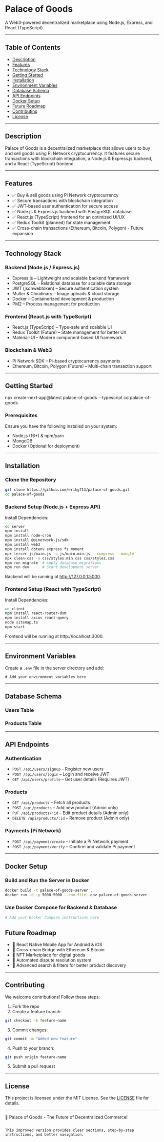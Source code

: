 # Palace of Goods

A Web3-powered decentralized marketplace using Node.js, Express, and React (TypeScript).

---

## Table of Contents

- [Description](#description)
- [Features](#features)
- [Technology Stack](#technology-stack)
- [Getting Started](#getting-started)
- [Installation](#installation)
- [Environment Variables](#environment-variables)
- [Database Schema](#database-schema)
- [API Endpoints](#api-endpoints)
- [Docker Setup](#docker-setup)
- [Future Roadmap](#future-roadmap)
- [Contributing](#contributing)
- [License](#license)

---

## Description

Palace of Goods is a decentralized marketplace that allows users to buy and sell goods using Pi Network cryptocurrency. It features secure transactions with blockchain integration, a Node.js & Express.js backend, and a React (TypeScript) frontend.

---

## Features

- ✅ Buy & sell goods using Pi Network cryptocurrency
- ✅ Secure transactions with blockchain integration
- ✅ JWT-based user authentication for secure access
- ✅ Node.js & Express.js backend with PostgreSQL database
- ✅ React.js (TypeScript) frontend for an optimized UI/UX
- ✅ Redux Toolkit (planned) for state management
- ✅ Cross-chain transactions (Ethereum, Bitcoin, Polygon) - Future expansion

---

## Technology Stack

### Backend (Node.js / Express.js)

- Express.js – Lightweight and scalable backend framework
- PostgreSQL – Relational database for scalable data storage
- JWT (jsonwebtoken) – Secure authentication system
- Multer & Cloudinary – Image uploads & cloud storage
- Docker – Containerized development & production
- PM2 – Process management for production

### Frontend (React.js with TypeScript)

- React.js (TypeScript) – Type-safe and scalable UI
- Redux Toolkit (Future) – State management for better UX
- Material-UI – Modern component-based UI framework

### Blockchain & Web3

- Pi Network SDK – Pi-based cryptocurrency payments
- Ethereum, Bitcoin, Polygon (Future) – Multi-chain transaction support

---

## Getting Started
npx create-next-app@latest palace-of-goods --typescript
cd palace-of-goods

### Prerequisites

Ensure you have the following installed on your system:

- Node.js (16+) & npm/yarn
- MongoDB
- Docker (Optional for deployment)

---

## Installation

### Clone the Repository

```bash
git clone https://github.com/erikg713/palace-of-goods.git
cd palace-of-goods
```

### Backend Setup (Node.js + Express API)

Install Dependencies:

```bash
cd server
npm install
npm install node-cron
npm install @pinetwork-js/sdk
npm install web3
npm install dotenv express fs moment
npx terser js/main.js -o js/main.min.js --compress --mangle
npx clean-css -o css/styles.min.css css/styles.css
npm run migrate  # Apply database migrations
npm run dev      # Start development server
```

Backend will be running at http://127.0.0.1:5000.

### Frontend Setup (React with TypeScript)

Install Dependencies:

```bash
cd client
npm install react-router-dom
npm install axios react-query
node sitemap.ts
npm start
```

Frontend will be running at http://localhost:3000.

---

## Environment Variables

Create a `.env` file in the server directory and add:

```env
# Add your environment variables here
```

---

## Database Schema

### Users Table

### Products Table

---

## API Endpoints

### Authentication

- `POST /api/users/signup` – Register new users
- `POST /api/users/login` – Login and receive JWT
- `GET /api/users/profile` – Get user details (Requires JWT)

### Products

- `GET /api/products` – Fetch all products
- `POST /api/products` – Add new product (Admin only)
- `PUT /api/products/:id` – Edit product details (Admin only)
- `DELETE /api/products/:id` – Remove product (Admin only)

### Payments (Pi Network)

- `POST /api/payment/create` – Initiate a Pi Network payment
- `POST /api/payment/verify` – Confirm and validate Pi payment

---

## Docker Setup

### Build and Run the Server in Docker

```bash
docker build -t palace-of-goods-server .
docker run -d -p 5000:5000 --env-file .env palace-of-goods-server
```

### Use Docker Compose for Backend & Database

```bash
# Add your Docker Compose instructions here
```

## Future Roadmap

- 🔹 React Native Mobile App for Android & iOS
- 🔹 Cross-chain Bridge with Ethereum & Bitcoin
- 🔹 NFT Marketplace for digital goods
- 🔹 Automated dispute resolution system
- 🔹 Advanced search & filters for better product discovery

---

## Contributing

We welcome contributions! Follow these steps:

1. Fork the repo
2. Create a feature branch:

```bash
git checkout -b feature-name
```

3. Commit changes:

```bash
git commit -m "Added new feature"
```

4. Push to your branch:

```bash
git push origin feature-name
```

5. Submit a pull request

---

## License

This project is licensed under the MIT License. See the [LICENSE](LICENSE) file for details.

---

🚀 Palace of Goods - The Future of Decentralized Commerce!
```

This improved version provides clear sections, step-by-step instructions, and better navigation.
